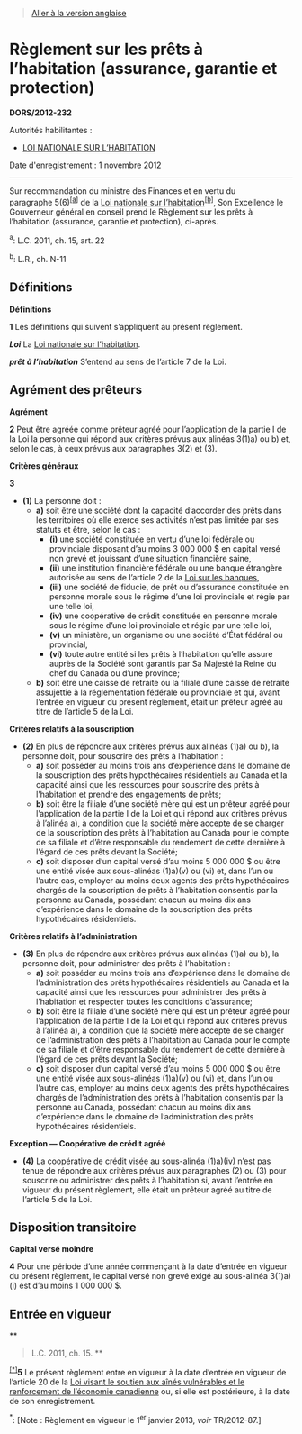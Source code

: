 > [Aller à la version anglaise](/en/Regulations/Statutory%20Orders%20and%20Regulations/2012/232.md)

# Règlement sur les prêts à l’habitation (assurance, garantie et protection)

**DORS/2012-232**

Autorités habilitantes : 
- [LOI NATIONALE SUR L’HABITATION](/fr/Lois/Lois%20révisées%20du%20Canada/N/N-11.md)

Date d'enregistrement : 1 novembre 2012

----------

Sur recommandation du ministre des Finances et en vertu du paragraphe 5(6)<sup><a href='#nbp_81000-2-1034-F_hq_12292'>[a]</a></sup> de la [Loi nationale sur l’habitation](/fr/Lois/Lois%20révisées%20du%20Canada/N/N-11.md)<sup><a href='#nbp_81000-2-1034-F_hq_12293'>[b]</a></sup>, Son Excellence le Gouverneur général en conseil prend le Règlement sur les prêts à l’habitation (assurance, garantie et protection), ci-après.

<a name='nbp_81000-2-1034-F_hq_12292'><sup>a</sup></a>: L.C. 2011, ch. 15, art. 22<br />

<a name='nbp_81000-2-1034-F_hq_12293'><sup>b</sup></a>: L.R., ch. N-11<br />




## Définitions



**Définitions**

**1** Les définitions qui suivent s’appliquent au présent règlement.

***Loi*** La [Loi nationale sur l’habitation](/fr/Lois/Lois%20révisées%20du%20Canada/N/N-11.md).

***prêt à l’habitation*** S’entend au sens de l’article 7 de la Loi.




## Agrément des prêteurs



**Agrément**

**2** Peut être agréée comme prêteur agréé pour l’application de la partie I de la Loi la personne qui répond aux critères prévus aux alinéas 3(1)a) ou b) et, selon le cas, à ceux prévus aux paragraphes 3(2) et (3).




**Critères généraux**

**3** 

- **(1)** La personne doit :
	- **a)** soit être une société dont la capacité d’accorder des prêts dans les territoires où elle exerce ses activités n’est pas limitée par ses statuts et être, selon le cas :
		- **(i)** une société constituée en vertu d’une loi fédérale ou provinciale disposant d’au moins 3 000 000 $ en capital versé non grevé et jouissant d’une situation financière saine,
		- **(ii)** une institution financière fédérale ou une banque étrangère autorisée au sens de l’article 2 de la [Loi sur les banques](/fr/Lois/Lois%20du%20Canada/1991/ch.%2046.md),
		- **(iii)** une société de fiducie, de prêt ou d’assurance constituée en personne morale sous le régime d’une loi provinciale et régie par une telle loi,
		- **(iv)** une coopérative de crédit constituée en personne morale sous le régime d’une loi provinciale et régie par une telle loi,
		- **(v)** un ministère, un organisme ou une société d’État fédéral ou provincial,
		- **(vi)** toute autre entité si les prêts à l’habitation qu’elle assure auprès de la Société sont garantis par Sa Majesté la Reine du chef du Canada ou d’une province;
	- **b)** soit être une caisse de retraite ou la filiale d’une caisse de retraite assujettie à la réglementation fédérale ou provinciale et qui, avant l’entrée en vigueur du présent règlement, était un prêteur agréé au titre de l’article 5 de la Loi.

**Critères relatifs à la souscription**

- **(2)** En plus de répondre aux critères prévus aux alinéas (1)a) ou b), la personne doit, pour souscrire des prêts à l’habitation :
	- **a)** soit posséder au moins trois ans d’expérience dans le domaine de la souscription des prêts hypothécaires résidentiels au Canada et la capacité ainsi que les ressources pour souscrire des prêts à l’habitation et prendre des engagements de prêts;
	- **b)** soit être la filiale d’une société mère qui est un prêteur agréé pour l’application de la partie I de la Loi et qui répond aux critères prévus à l’alinéa a), à condition que la société mère accepte de se charger de la souscription des prêts à l’habitation au Canada pour le compte de sa filiale et d’être responsable du rendement de cette dernière à l’égard de ces prêts devant la Société;
	- **c)** soit disposer d’un capital versé d’au moins 5 000 000 $ ou être une entité visée aux sous-alinéas (1)a)(v) ou (vi) et, dans l’un ou l’autre cas, employer au moins deux agents des prêts hypothécaires chargés de la souscription de prêts à l’habitation consentis par la personne au Canada, possédant chacun au moins dix ans d’expérience dans le domaine de la souscription des prêts hypothécaires résidentiels.

**Critères relatifs à l’administration**

- **(3)** En plus de répondre aux critères prévus aux alinéas (1)a) ou b), la personne doit, pour administrer des prêts à l’habitation :
	- **a)** soit posséder au moins trois ans d’expérience dans le domaine de l’administration des prêts hypothécaires résidentiels au Canada et la capacité ainsi que les ressources pour administrer des prêts à l’habitation et respecter toutes les conditions d’assurance;
	- **b)** soit être la filiale d’une société mère qui est un prêteur agréé pour l’application de la partie I de la Loi et qui répond aux critères prévus à l’alinéa a), à condition que la société mère accepte de se charger de l’administration des prêts à l’habitation au Canada pour le compte de sa filiale et d’être responsable du rendement de cette dernière à l’égard de ces prêts devant la Société;
	- **c)** soit disposer d’un capital versé d’au moins 5 000 000 $ ou être une entité visée aux sous-alinéas (1)a)(v) ou (vi) et, dans l’un ou l’autre cas, employer au moins deux agents des prêts hypothécaires chargés de l’administration des prêts à l’habitation consentis par la personne au Canada, possédant chacun au moins dix ans d’expérience dans le domaine de l’administration des prêts hypothécaires résidentiels.

**Exception — Coopérative de crédit agréé**

- **(4)** La coopérative de crédit visée au sous-alinéa (1)a)(iv) n’est pas tenue de répondre aux critères prévus aux paragraphes (2) ou (3) pour souscrire ou administrer des prêts à l’habitation si, avant l’entrée en vigueur du présent règlement, elle était un prêteur agréé au titre de l’article 5 de la Loi.




## Disposition transitoire



**Capital versé moindre**

**4** Pour une période d’une année commençant à la date d’entrée en vigueur du présent règlement, le capital versé non grevé exigé au sous-alinéa 3(1)a)(i) est d’au moins 1 000 000 $.




## Entrée en vigueur



**
> L.C. 2011, ch. 15.
**

<sup><a href='#fn_Ind2C55_hq_13577'>[*]</a></sup>**5** Le présent règlement entre en vigueur à la date d’entrée en vigueur de l’article 20 de la [Loi visant le soutien aux aînés vulnérables et le renforcement de l’économie canadienne](/fr/Lois/Lois%20du%20Canada/2011/ch.%2015.md) ou, si elle est postérieure, à la date de son enregistrement.

<a name='fn_Ind2C55_hq_13577'><sup>*</sup></a>: [Note : Règlement en vigueur le 1<sup>er</sup> janvier 2013, *voir* TR/2012-87.]<br />


